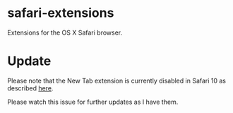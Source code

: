 safari-extensions
=================

Extensions for the OS X Safari browser.

Update
======

Please note that the New Tab extension is currently disabled in Safari 10 as described [here](https://github.com/dev-bloke/safari-extensions/issues/6). 

Please watch this issue for further updates as I have them.
